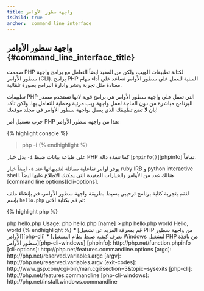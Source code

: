 ```yaml
---
title: واجهة سطور الأوامر
isChild: true
anchor:  command_line_interface
---
```


## واجهة سطور الأوامر {#command_line_interface_title}

صممت PHP لكتابة تطبيقات الويب، ولكن من المفيد ايضاً التعامل مع برامج واجهة سطور الأوامر (CLI).
برامج PHP المبنية للعمل على سطور الأوامر تساعد على أداء مهام معتادة مثل تجربة ونشر وادارة البرامج بصورة تلقائية.

تطبيقات PHP التي تعمل على واجهة سطور الأوامر هي برامج قوية لانها تستخدم مصدر البرنامج مباشرة من دون الحاجة لعمل واجهة
ويب مرئية وحماية للتعامل بها. ولكن تأكد بان **لا** تضع تطبيقك الذي يعمل بواجهة سطور الأوامر في مجلد موقعك!

جرب تشغيل أمر PHP هذا من واجهة سطور الأوامر:

{% highlight console %}
> php -i
{% endhighlight %}

يدل خيار `-i` على طباعة بيانات ضبط PHP كما تنفذه دالة [`phpinfo()`][phpinfo] تماماً.

ايضاً خيار `-a` يوفر اوامر تفاعلية مماثلة لشبيهاتها عند ruby IRB و python interactive shell. هنالك عدد من الأوامر والخيارات المفيدة
التي يمكنك الاطلاع عليها ايضاً [command line options][cli-options].

لنقم بتجربة كتابة برنامج ترحيبي بسيط بطريقة واجهة سطور الأوامر، قم بإنشاء ملف بإسم `hello.php` ثم قم بكتابة الاتي:

{% highlight php %}
<?php
if ($argc !== 2) {
    echo "Usage: php hello.php [name].\n";
    exit(1);
}
$name = $argv[1];
echo "Hello, $name\n";
{% endhighlight %}

تقوم PHP بعمل متغيران خاصان بناء على القيم التي يعمل بها تطبيقك.
[`$argc`][argc] وهو متغير رقمي يحتوي على *عدد* القيم.
[`$argv`][argv] وهو متغير به مصفوفة تحوتي على *قيمة* كل من القيم.
دائما ما يكون الخيار الأول من القيم هو اسم ملف PHP المراد تنفيذه وفي هذه الحالة هو الملف `hello.php`.
تستخدم دالة `exit()` بدون قيمة صفرية لاعلام منفذ الأوامر بأن الأمر قد فشل!.
يمكن الإطلاع على شفرات الخروج من [هنا][exit-codes].

لتنفيذ الملف، قم بفتح نافذة تنفيذ سطور الأوامر ثم قم بكتابة الآتي:

{% highlight console %}
> php hello.php
Usage: php hello.php [name]
> php hello.php world
Hello, world
{% endhighlight %}


 * [قم بمعرفة المزيد عن تشغيل PHP من واجهة سطور الأوامر][php-cli]
 * [تعرف كيفية ضبط نظام التشغيل Windows لتشغيل PHP من نافذة سطور الأوامر][php-cli-windows]


[phpinfo]: http://php.net/function.phpinfo
[cli-options]: http://php.net/features.commandline.options
[argc]: http://php.net/reserved.variables.argc
[argv]: http://php.net/reserved.variables.argv
[exit-codes]: http://www.gsp.com/cgi-bin/man.cgi?section=3&amp;topic=sysexits
[php-cli]: http://php.net/features.commandline
[php-cli-windows]: http://php.net/install.windows.commandline
